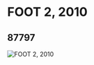 # FOOT 2, 2010
## 87797
![FOOT 2, 2010](https://lc-www-live-s.legocdn.com/media/bricks/5/2/4582139.jpg)
